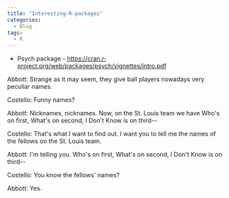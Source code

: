```yaml
---
title: "Interesting-R-packages"
categories:
  - Blog
tags:
  - R
---
```




- Psych package - https://cran.r-project.org/web/packages/psych/vignettes/intro.pdf 


Abbott: Strange as it may seem, they give ball players nowadays very peculiar names.

Costello: Funny names?

Abbott: Nicknames, nicknames. Now, on the St. Louis team we have Who's on first, What's on second, I Don't Know is on third--

Costello: That's what I want to find out. I want you to tell me the names of the fellows on the St. Louis team.

Abbott: I'm telling you. Who's on first, What's on second, I Don't Know is on third--

Costello: You know the fellows' names?

Abbott: Yes.

